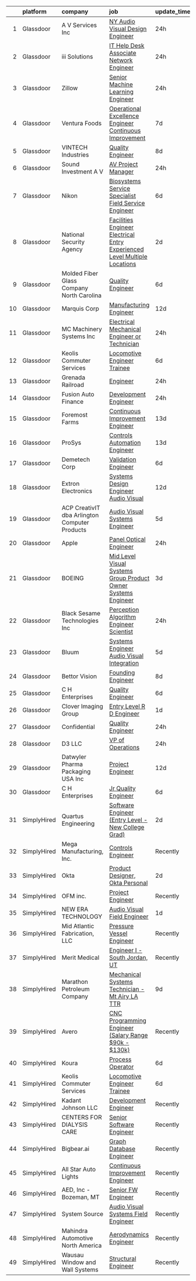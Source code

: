 

|    | platform    | company                                       | job                                                                                                                                                                                                                                                                                                                                                                                                                                                                                                                                                                                                                                                                                                                                                                                                                                                                                                                                                                                                                                                                                                                                                                                                                                                                                                                                      | update_time   | location                 |
|---:|:------------|:----------------------------------------------|:-----------------------------------------------------------------------------------------------------------------------------------------------------------------------------------------------------------------------------------------------------------------------------------------------------------------------------------------------------------------------------------------------------------------------------------------------------------------------------------------------------------------------------------------------------------------------------------------------------------------------------------------------------------------------------------------------------------------------------------------------------------------------------------------------------------------------------------------------------------------------------------------------------------------------------------------------------------------------------------------------------------------------------------------------------------------------------------------------------------------------------------------------------------------------------------------------------------------------------------------------------------------------------------------------------------------------------------------|:--------------|:-------------------------|
|  1 | Glassdoor   | A V Services Inc                              | [ NY  Audio Visual Design Engineer](https://www.glassdoor.com/partner/jobListing.htm?pos=109&ao=1110586&s=58&guid=0000018147406221ae6f8592fb46e93e&src=GD_JOB_AD&t=SR&vt=w&ea=1&cs=1_b37a9e13&cb=1654757811124&jobListingId=1007926182462&cpc=D1AB73242940E063&jrtk=3-0-1g53k0oiemfpa801-1g53k0oiri6hp800-8c2831c3d65825e5--6NYlbfkN0D_KRozbKJx95I3LRYgbj09bqBDFeyQG4s8tCOB31p2DB52vlyhi74MzhuvOVbf_ik_80jM3Xz52jvOHAcl9c8euO2tChpDOa8_mK7bLrxi_3yYSW9gzuVPyej9K0r4a_hw46cAc8us-b2CLRodYVmhlXRR9uokNklMBbX6inAV0J7DaNDco065Zp97yt-G6-k5kZtj-i6tA2Sn_7pE9q04J-jhdNzMRJC4RK2hI7hnVzfnHeyicgzO_9ygm7jR08NR_64Wm55BfjaWuvuIC_dzApuzHdffeHPeE5bjuESAr-oZPDms-7CCt7_gnwuQwui_esVGrMJDpF5VbBW8FtLI0TXhmastgFyo4hC9VXi8TgAej17e9ueWB7Kl7UP39xkudKOLGPrJij6KIg4CKt7aV3dKP3FUHhZcl3FjEUuyzNIuFA8jX62fciWMsOUCmB8sMdQqiuKRCmj7-Rabw6r6czVPiklFdOvzF7tP2ivE0tInns1mVkou8h7b3Z06uPYrWzhe-wvcqQ%3D%3D)                                                                                                                                                                                                                                                                                                                                                                                                                                                 | 24h           | New York, NY             |
|  2 | Glassdoor   | iii Solutions                                 | [IT Help Desk Associate Network Engineer](https://www.glassdoor.com/partner/jobListing.htm?pos=123&ao=1110586&s=58&guid=0000018147406221ae6f8592fb46e93e&src=GD_JOB_AD&t=SR&vt=w&ea=1&cs=1_34372fbf&cb=1654757811127&jobListingId=1007926134526&cpc=8D52E76475A7E842&jrtk=3-0-1g53k0oiemfpa801-1g53k0oiri6hp800-78cfaab6363796f6--6NYlbfkN0C8VZKNavQHDMogh6LntGb3sqwo8GrtJENMqCzjo4CejQQkZsbF4az3I6wrrlh085X0VXrXzRS211_t4HMslmOFMTvYMN8C1n-JDnF6x9sLhU7Ivjk-lYkhvjQjqgo5C645Ed0pe1AdN5cNW-yFErS0wqAi3_O2sVSxKBK8S0-ojNMGX8tfULa6nPHGD07_DEdYTjlewGoDRBUVTh-Xprx9Jqi22H0xu5srcXa3y6t8HEFtD7_urmBl3DVDDU6aXLPMkG6GrAcuK8-jzgHoiRcdIiHwzSIAnyFZ8pTLjYjG0j-GWA2tV6pFUuHtTGt4dpxdFh37w8hqJCYIkqTTU6QFl8A0XQJ3YxROAZZcnsClb3KJp7qFXQA-Hc2Vat4ARJDQ0O35hhsdOZpIZg8pdWTS6ZSTKBVkgE3rXl7GRhiB29B8waszXYffCMxOPK0Ia08w-8VdmgoDhi29ILWQEt0BWOImsPcj6Fj0dDdZuSEFFZtQXghLAxggmsUIENb0DAo%3D)                                                                                                                                                                                                                                                                                                                                                                                                                                                         | 24h           | Chicago, IL              |
|  3 | Glassdoor   | Zillow                                        | [Senior Machine Learning Engineer](https://www.glassdoor.com/partner/jobListing.htm?pos=124&ao=1110586&s=58&guid=0000018147406221ae6f8592fb46e93e&src=GD_JOB_AD&t=SR&vt=w&cs=1_002a053a&cb=1654757811126&jobListingId=1007926672058&cpc=334ABAF5D42DC775&jrtk=3-0-1g53k0oiemfpa801-1g53k0oiri6hp800-f58bb90c6c853c40--6NYlbfkN0ANMurRYyPEXg08u6OamUd1Mvhk-zhFSGYIZgoJR86UvYL2v6MoUqae-sD5DnU21voPyVa6BoluDOKKO4eOqrhqm2nP6t8f9QUM8ccbvWuZPkyP4L3Xg67YwgqoNRre8Gk282CO5XQrI5dJZ52fhQgoWHTf1ATirQYRl1nAlvSQ3jK-NA-luvMdknyI1eqXm6ajkhve-YwKJncrCvpUs_c2EPifiKznrNPrH-czzcRjRxIFMuVxgeAbbGYaCU5-KZwxpFFPz3V3dc2_LNUdI_Tn_VnMYQx1NTN4UuxoSB7Vu0HeC_SQBWUCJFqhV9MPf3XMhHiYc6YFmfs96z3QZ2dVqTcoqHcyxsEte0hZ_Qbgr9Q8Bvgo9Ooe90zATsljNfl_UKoVWfrcBRiRcJ1UaxWZc7KTYBjOtI34Q51xUuzJ7rsAYdEq2dSd3OHNSnGNtTyI839vsnLdv8vFAIIiIpgSy0rXAL4irrhIpS18g-TZ5ksLXe--XgJNtXSkCqFyXLIWlgxQj0DNU4srohGKZru5YkGAEp3J5JDD3gxtdrIIM8imE9w9TFT64DbTGHy0uckhTqLcyu78Tz0MTl89KbqMzdY61ImufpnGdjqoKRtfrdNiIApMZ8bZrZbSHJwdUaGqjyr_cpHtf1fn43AimvhPC4NXlhYiu58g4-L9Xqq46vCBLi66xFXl5AQprSwRJqnZdp85ICO7pQgRrSJcDKxFt0wtHPl1ttqNxOG6sIShTr2Wo1giNZkTf4viFgdoXcImdN5zQEsvK-YzhonLimUCCN7FOst4WM5zP1f9kjv-gdcserAWZkeYOrunK1jUdLP2tIosqitkxQfQ7clo-ylPh7B9BetXj5GAUYGS9UVEO7IYSJupVtSgosNPWbe9qKY%3D)                                                                     | 24h           | Remote                   |
|  4 | Glassdoor   | Ventura Foods                                 | [Operational Excellence Engineer  Continuous Improvement ](https://www.glassdoor.com/partner/jobListing.htm?pos=105&ao=1110586&s=58&guid=0000018147406221ae6f8592fb46e93e&src=GD_JOB_AD&t=SR&vt=w&ea=1&cs=1_ea342e6a&cb=1654757811123&jobListingId=1007910177205&cpc=B05C06C2E5790446&jrtk=3-0-1g53k0oiemfpa801-1g53k0oiri6hp800-0c0a84935ef6fdac--6NYlbfkN0BeVaf3-aOO6mC_V8di3IqUh6S8EhPpT5RWhEuqgSAXW6bPJdhZjBb1PK233zHS1LngQXGNyo8jJy0lsT95woIwDtYPpjZl_dK-BuwHq04Oocdm3opz4B_cvKBllxvzXm3LbBMiByimYjwrfrcRldu_c6QyrdHNQw7bq5pwGcs_Xonwc96VG4rLn1i6nbvxtV-tflgDpoI60N_sibEB0MpIEsnDjTh6tHC7kwA_MpI7mmWKeFENzF_aD_nAEW-47t-PlCbcBL_I9SQAQz6vQTvR8yxWtxFPX2YZ-R5yWXPStQMB61D8yxTVbG5n8CVfd1UCwhALEmd6Fw02oFgawM5UcQ4UxXdK4TGwfLQPovxtL3cKVvShO4snToIo_8G71FTVWoWUGjau5bM8cxt1opkJD4emVLeeHURMoMF5vWJFgHaFWLvk0xWYyRNZC_6g1R3gQfbCUGeUEqK2wz9jDoUIu5K5TYoCWxT2VXl2RquStPS6BEjNEj5uYG-L4AdRhEx7WA_Fp7S4Za5bPJhw6avwcRGOQsbedT5eUkW4flLE4AH_xdJWCd79lWEu_l1t0MUeTuzmt4Rb6A%3D%3D)                                                                                                                                                                                                                                                                                                                                                          | 7d            | Albert Lea, MN           |
|  5 | Glassdoor   | VINTECH Industries                            | [Quality Engineer](https://www.glassdoor.com/partner/jobListing.htm?pos=113&ao=1110586&s=58&guid=0000018147406221ae6f8592fb46e93e&src=GD_JOB_AD&t=SR&vt=w&ea=1&cs=1_15858f92&cb=1654757811125&jobListingId=1007906270166&cpc=80B915E8E3483F7A&jrtk=3-0-1g53k0oiemfpa801-1g53k0oiri6hp800-0c495e5bcd4f59a4--6NYlbfkN0BdDHiSlq2TKVYTvK036ioTcRDjelCKzvFOpLFiF--0icOI5c6ey-PC1JbfDVhpGplk9VE3cgZ6SFRaZxHEUwlK1WNGY2sYZA0nzCtyNUloUpDO8s-hMm_GJsXBV3YtBmo3QXAKJcU5PS8PHN9lLh4EtEwiZM7BQpS-7lrvwXJxqfPMi9YqkXoUlWi1k6TEyLpU7HJAnGFPuFT3P2qSPfOq8W-vdJuq-HuwspnC69gzf1Pdx9owJxIVxqvc58Dxg6WlCWgow0tpX_zBq0qwFqotcCYQmzWev1lCu2MAGnCcbETdps65uAw8LES0K0xWAmjHXkVPSEL9GyaVZHX3G4px2u87BLkNLl4G24GvGVZopEsLQzNetjhkfnYwUCAktslBzbrOMd9KZzPmjnsCj2DE3Rn5xz90Hjfu9eL1yOkTBkmSCNkvfuY_PF9-XrKEEIF1HIHReW8nbSJMrD2itDu5Gn_crw2xUvSYMKETWqguOeMd2ogednqYA3uAr2E0gj0%3D)                                                                                                                                                                                                                                                                                                                                                                                                                                                                                | 8d            | Imlay City, MI           |
|  6 | Glassdoor   | Sound Investment A V                          | [AV Project Manager](https://www.glassdoor.com/partner/jobListing.htm?pos=128&ao=1110586&s=58&guid=0000018147406221ae6f8592fb46e93e&src=GD_JOB_AD&t=SR&vt=w&ea=1&cs=1_aafa931a&cb=1654757811127&jobListingId=1007925869703&cpc=87034903B3AB482B&jrtk=3-0-1g53k0oiemfpa801-1g53k0oiri6hp800-9850b34f50a10787--6NYlbfkN0Cz-g3CndEXK_cu7i7__iBgkymzM8jKejylAjYl9RqfqBLf7IaFTlE0Bg7Oe4_npeEUoBKUL5oaIRGyvbLaei8TmFsjP5hfUToQvQw5AjstAe2LcRlsabjErpEpKpopDN7a4svHC0yATwnjIcmd1n4Xmms4nqwV701NGPxJl9zHokZSgq5ZmpG-51DqgJpbIgQj-HHFuRboVgLvild2jjo8UQlek1sOOLiAPw1RfFK8kvYoCnBlBYVCvy2SLviOFUvP5JmATty05TNgGm3warvBOg1zCM7dds5mPA-gfymaNKHQDzeUa3rwD-InRPTthJhD0xXTkof3rM0wDOg1M4Sxud9iTyam5P2ki39wOs_PkfFVdUct0-vD4G02TfLpK-CBBRnWj3OJR-ZDD1gyKnGTvZAmgjWeyyBug_EK8V0vL_3NADIZgRYXdz_1CaHqIMsSD_2TBuR90a5vcV8BeKGYpEEGCpXEfGE_F5W8NmRCZrjKWh2b7MkL_BDU13pn0Evba5ACtrFU8AvpYqGM3Gyu)                                                                                                                                                                                                                                                                                                                                                                                                                                                            | 24h           | Chicago, IL              |
|  7 | Glassdoor   | Nikon                                         | [Biosystems Service Specialist  Field Service Engineer](https://www.glassdoor.com/partner/jobListing.htm?pos=120&ao=1110586&s=58&guid=0000018147406221ae6f8592fb46e93e&src=GD_JOB_AD&t=SR&vt=w&ea=1&cs=1_7831ac8c&cb=1654757811126&jobListingId=1007913971542&cpc=70E6D4E49C80165A&jrtk=3-0-1g53k0oiemfpa801-1g53k0oiri6hp800-5ce1066b13511b1c--6NYlbfkN0BAWiJP9zDPcUYXJZvVFXO0RLVylKuRVc2tbozEIPi20mvMeAuTrK2KMdZmJfiA5bITCb0YYgMMaFnJAiFrzreIN7eeqd3Ql2oK76GKHpfEz3giJzzD4VX68W4R3ARByXyO2jMuPXm_TUoCMIUYOmyYZwxZUShpY8UwKhsY1K6Eyk7Q-FWtO8giW3O3SS2JqzSRt3ml2SdXOvdRyRD0CtI-zuN8ncqegNk9Ds9X9rNjV76ey4hGhGfVRRS6fZVp7_N-UW5l78XNEx2qslo0XEmao0Xt2ea0P6CyzHoTXDxuFO01RmKSNk0bD0RWw-5jKbaTJ2m58RKgIad6Y5tAR3fJRU4NUd676MsvrC9UQprECJLfKQHQgSY3kMkcLGfT9fLK0hgiZONV3VH2jFcF_4ruq5BADr6dg4k8y_KxfCPVoLC52NlhJgAkXaGdLGFaoamISvQw2T2kxLGSgsJwPegzkhEbrYh2noks4XZuBsFzE46Y-MeBbIeUPwgrn2e_RcF-nwCxpGYZgYGGmokBZp1ms1jvo7XYAwG1J8SIwusCAND7HHdcWA9J)                                                                                                                                                                                                                                                                                                                                                                                         | 6d            | Georgia                  |
|  8 | Glassdoor   | National Security Agency                      | [Facilities Engineer   Electrical   Entry Experienced Level  Multiple Locations](https://www.glassdoor.com/partner/jobListing.htm?pos=111&ao=1110586&s=58&guid=0000018147406221ae6f8592fb46e93e&src=GD_JOB_AD&t=SR&vt=w&cs=1_1c7bb637&cb=1654757811124&jobListingId=1007920180076&cpc=32919853CE787A65&jrtk=3-0-1g53k0oiemfpa801-1g53k0oiri6hp800-a0332c9e47c1e263--6NYlbfkN0AC5S5KfpcrE62cRuYLg6qW_HWiPjKHP06qk-AGfbwYtGlr3wcSMURH9oqKq1q2FCdQabsBawpYv9ksDwi6Z0-ID9JfcxFWiwhaArLErDP2OZ8uL1g-7w_vmYUvdQ6iPtV03ASysv7r9G4DvfSkuv6h-qS_xyVHRk64yEYKVoqHrOvAHMA-LOvCihlF6hYH5jyXwlm3ba_Lovrab_-I8gMxMknhBlM2BvvbGBFqreIA0FLXXmSetFDPx5_WdAvO6AumuPR5b2BtbcPupeX7KfUs3TuZyvhLNz2G86_jr7NTO3rxKqFWCOauhY_p2ALvZtc-OxMIMNqd7aG7Kft4mW-yHgTGBFAan9JzbX8U5ep_kcf5MALEXG7mJT7i8fa8cPsNQ03CXt3AxhY9GMsSd9-J018T_gV3e2ikQKozyX7IkjxuMxH-0SShYc4j_ZL4Y-i9J-ohhN3TeYyPbpefCDzQ3XQ-iYt6W5IG7-WTOtbBScSlKxwKvmx5)                                                                                                                                                                                                                                                                                                                                                                                                                                     | 2d            | Fort Meade, MD           |
|  9 | Glassdoor   | Molded Fiber Glass Company North Carolina     | [Quality Engineer](https://www.glassdoor.com/partner/jobListing.htm?pos=108&ao=1110586&s=58&guid=0000018147406221ae6f8592fb46e93e&src=GD_JOB_AD&t=SR&vt=w&ea=1&cs=1_ea24989c&cb=1654757811124&jobListingId=1007913521734&cpc=F4855CAA298D352E&jrtk=3-0-1g53k0oiemfpa801-1g53k0oiri6hp800-e2302f4212832a3b--6NYlbfkN0BPbl_2IlQgjgnhbfX_lUWwf9maBuYT4dHqB6YLSeE8ACaeoZOiK21x0ilmHJs467RlCsJ8UQvdDWyWu_jgiiFXDf4szTNgbuiFUUV5OFQsvlL6moinFKlcexcrB6gQzCuCpn_WnZknmL0sYNO1_OPQzy_AX1nu6ReOt_QGZg1cqEtdUxd2eVoNLA2VguqIrI7n7HhjR6TfDz_ycTOE2_hzfPznmNSsLgtgsJrffwMiFJ2WnhPnWLBtY1Fkw_PG_-utSe1vUBNXMoY6_g1aEjaAeyg0dwFzZNorBorEMI78eqm-3d2ukOw6rzTgMwlXIHFnh2VyBBKAfPmvQmcKEwQYUxttgCqDYVMWlzsDKEuMDbxthZQk7dUSdpodjWB8UhAm2FiDEAVOFiZOo0NOkvX1zYJRV2IPjp6A7jIH-r2Cxqylpxu2QuaYWJ5vYuZ4pZX_Rf1IBO7BBZvGNmLpleDD8CG7JkqFh46zMRADrcJmHK7qclcvlrLapcxFqpPHpHI%3D)                                                                                                                                                                                                                                                                                                                                                                                                                                                                                | 6d            | Morganton, NC            |
| 10 | Glassdoor   | Marquis Corp                                  | [Manufacturing Engineer](https://www.glassdoor.com/partner/jobListing.htm?pos=104&ao=1110586&s=58&guid=0000018147406221ae6f8592fb46e93e&src=GD_JOB_AD&t=SR&vt=w&ea=1&cs=1_f86b3c56&cb=1654757811123&jobListingId=1007899193913&cpc=7311949B5A6C1F0D&jrtk=3-0-1g53k0oiemfpa801-1g53k0oiri6hp800-13931c1e8f7ac246--6NYlbfkN0ApDMUXLXCDgFxWuC4R5oTqPgtFSjK8Hy_PJ39OHI0dBJYpxwi8hvt4Z-XszMVC-JJkJ_8l-OaKmL3vJ4xbJ4FSfe2CpcGwSMi9zuwSscS8BkRztC58KRRqSbZBi-k_cFq2H9MPhkWxe4egG-h1bLri3GmXSOXb-eiH_1jyDjKZUl1djKwYpg6pkPir-QIzdrZQOZbKyJ-bEiM26Q-X44krf2BOgOfYutf3uirgzYm6ylG3zL4N6Ig7oXKI01XaLuSK0vHa95T4f7Cc3VKVBrKDLXxfoZw6KUizztGGnfMnuYniKbr4wYA4xdkOmALcUbtRAnfSgZ1-KrT2p10DCNS5F6f13_1WnFEb2h4bBrq-Evyqum39f9t78rViLwhhyYUNzBwnsv50pWMtu20utI6khdL_29TZcJXMq-5cl4nfvNZ9z5xNEOwtEMk2LsaUkQ8N7f2D_W6yL7Bct9Kog-DxfB0xK-PI6V6BGtS5ppohu8W8_r53jyQ9wFbIxCbROdmU8xLt0Pk99FAgi4ZoTOd6ISt5BhoxjTU%3D)                                                                                                                                                                                                                                                                                                                                                                                                                                          | 12d           | Independence, OR         |
| 11 | Glassdoor   | MC Machinery Systems  Inc                     | [Electrical Mechanical Engineer or Technician](https://www.glassdoor.com/partner/jobListing.htm?pos=122&ao=1110586&s=58&guid=0000018147406221ae6f8592fb46e93e&src=GD_JOB_AD&t=SR&vt=w&ea=1&cs=1_0ba926b5&cb=1654757811127&jobListingId=1007926508159&cpc=B570179B49F70162&jrtk=3-0-1g53k0oiemfpa801-1g53k0oiri6hp800-c24e1a8f685361d3--6NYlbfkN0CjvaJFmSbHikqZBrLjdp_CyIR3VRNqT9mEDdzWu0OgCuhpOaBO-eDcO8EBAgXz0M6A25kCVYL6DaWm5k_bnM7aOoQ_G3NTxcVBw-S_YdXmxXEdpSs_KuxggtJq7g4LaBC31xct8qgwIJXf0lNFuXtud0VE85HY_wuLKPfLekARRqJbaH6ovvVdFLc-hwvqFqY4vMfsfr2MEVu6JLWtMszlqtk6puKUYZsbQecRzJuXXfHGxpzGJQGYxw5WTolycu05aobVBwxzBqMVyejNdsxhtTVDtLtquZWrMzFR8o8sHXUkfBBIT9J-VfuMmJBmTRFQ0TXNcfgjoVPrz5M2tPr6yXij2d65LX8xCQr9Z1dtmUxnMH-eGlT8uN_8oF_BmASvfmPUjqC-1ii3ZFjzDJDvS8n3uXegpW7_IRvSaQRtETNN7xKYp1IrmSmBD-5WPoQgbizi99tFTf_qIdQbguCsGSAukFfDgJwshMdL7jzFin5ZueiE7BP9ude4BXa5sQ8_7D_q2kipBQ%3D%3D)                                                                                                                                                                                                                                                                                                                                                                                                                                      | 24h           | Elk Grove Village, IL    |
| 12 | Glassdoor   | Keolis Commuter Services                      | [Locomotive Engineer Trainee](https://www.glassdoor.com/partner/jobListing.htm?pos=119&ao=1110586&s=58&guid=0000018147406221ae6f8592fb46e93e&src=GD_JOB_AD&t=SR&vt=w&cs=1_91d3a977&cb=1654757811126&jobListingId=1007914330397&cpc=8F7BC0C6B9F707AE&jrtk=3-0-1g53k0oiemfpa801-1g53k0oiri6hp800-bcdb9395720c7a36--6NYlbfkN0CD1NojKnqsPz29fihoS045sjWM4nyI6303eDGA9laGCrTPYL3LPVV-3rVWqTrwx0UtJGNikw534Vjzp01ClRlmK4utk604_zat9xFHEopl6pG1HPMGuSQmDFa42GsxGONkf5H51D_8ytHWsAF-UUn9uxxOOm2PgvgOKGFuq93LwOvEk59fTRY-DuyRkDmH-AaAdKnhH36qTpA_37ki1NJi0dI76fJTFrY8tolvkvE2lMJvWdcZpzYBnmlJ1eUWEwZ7GVkvDbZ4MwcdmrD57ItmMLWJt4hsft6uJPTWvSs7wfWwV7DRCWYY1Q6M1rxdS5m0xmyvyj50uZlbd9DO72lq9DryhjPJh-ZAH6ZQ2NLzgQI9GT9kTNmVzIDWf0_70Ogv6yHiF0l8WzYyrouni1OhYA4BSOCYd8zvVe0s2v_sekwXH_OnxdItY1TOrOxCprchC9FMaTbjeorej6hzrI0G0iy4CNxdCWVJu5biFYhaiQTDo3wH63BsetmHL0rjPINiMR2fZdhgAnHl5lgJsJkvq0XN9f3WpAC0Cu1GjQ5NxImCfITEzIOOEleLOC7lF9CjqBBjE6GK4q4hYPs-FpsMD0Tos_bAYOHYJLZp8DZ2FPnptZ-ixSGPY8YMK8RZU8hEDPx4701XnOjRz_g9KmWCwIqFqlmgDvMSRM-t6Y-Yhzn8Ai6vMZrIGVZoueiFlawejplfm20bE1onrl_y0LYrRzLEMHM12gE%3D)                                                                                                                                                                                                                                          | 6d            | Boston, MA               |
| 13 | Glassdoor   | Grenada Railroad                              | [Engineer](https://www.glassdoor.com/partner/jobListing.htm?pos=110&ao=1110586&s=58&guid=0000018147406221ae6f8592fb46e93e&src=GD_JOB_AD&t=SR&vt=w&ea=1&cs=1_387fc40e&cb=1654757811124&jobListingId=1007925953519&cpc=F0038DB93C4854FD&jrtk=3-0-1g53k0oiemfpa801-1g53k0oiri6hp800-3f0baf96170bf036--6NYlbfkN0DWtRa9NJfjQIs4MWRRqD4F41esfMsK79cV24t80VXfzWoIWo7wDhVmo3dJUZ75DqRhtcLgxnWHpFaDj0V2mcdEIYZmzFGLGM_1Ng9QFia8jXr_BmPBgfGWSPrl8KwrvONjokKXjLukIsZ4OoDqnol30rhVQNAMvp8Vb57pjFz63nMFJwTU685yrU_nlig0q-rT3s2blzKKHl-lzkaG1TYjdUi9NKVIHz2DTckPheuIdbmrUx2UmXsG3XPMRLVFoxA5eQMiPe-iIynTSKOH-PnEqdFSYYbNTUJ8uhdCxpX6_7XF9Ioc4FvKgjO1uxjAMSVIHPUb7-6WoCwtNoYx9un6qer6dZ5A2l_hszvhzxBjbzQXCp3ZSjRW-A54_yuuFtNq39egK8xVSM4_ASdVBDUiCay4lZKKdJ0iPUPDQKryh4XuIOVZ4KXXHUGzPMBX3_I_tHaZXE95AlVO8vdpgia-XFgqOQzxJfMeVh13Q3qlPiUmAQVxtn--F11z5WMS2m36Irz7f5hrPw%3D%3D)                                                                                                                                                                                                                                                                                                                                                                                                                                                                          | 24h           | Canton, MS               |
| 14 | Glassdoor   | Fusion Auto Finance                           | [Development Engineer](https://www.glassdoor.com/partner/jobListing.htm?pos=107&ao=1110586&s=58&guid=0000018147406221ae6f8592fb46e93e&src=GD_JOB_AD&t=SR&vt=w&ea=1&cs=1_57579984&cb=1654757811124&jobListingId=1007926321622&cpc=8B7D3BA090DDB7CF&jrtk=3-0-1g53k0oiemfpa801-1g53k0oiri6hp800-47454b41155c2121--6NYlbfkN0C2ruSLbldHgJRxGqX58M4ekFWuaOJ1Xy3nZgzYPyc2K9788Jwqg4U_Jmtup-C8I8kJ_VZVcRGCwKukR53-ECux-pViPqoebmQduDfgiwsp2Uas9qZwBxHxlmorufJmuyftS_rqFXtjUN2i4_uwy-Q-Un9n5FKsFr64OIMjXL6lRih5rlULkEpd6jKbVQHHs7A_ErOlwr6iqZ87JidU4pJUx-D17qXSRvDmy587O_NEXbgTIU-w-ldVPdrDZjzEK-OKQnBvbRke25xBNtplskpFCqvkhzxIH6H7LIXtrMZYYqerLw4ylvYUT5vCFUhlHpThaXmaZY2lUl0ym-exuSftR-42P4GtLjQeVVamCsCLe2l8ot54soZTOMrCH13T_3tKEyPoxeEkyCnE7YRJuxgTwvwKYPfzRUcJ9baZJTgUoxQjtFy0E1Lw6LYrEvvqvsPvLvtAN6vUwBdKTKhCXhqNWFQV0ZdArGygc7GPeTEP7DG3SLO3tRnFs09LUE0PsX0aPyUZTUz2pw%3D%3D)                                                                                                                                                                                                                                                                                                                                                                                                                                                              | 24h           | Bedford, TX              |
| 15 | Glassdoor   | Foremost Farms                                | [Continuous Improvement Engineer](https://www.glassdoor.com/partner/jobListing.htm?pos=126&ao=1110586&s=58&guid=0000018147406221ae6f8592fb46e93e&src=GD_JOB_AD&t=SR&vt=w&cs=1_77009f74&cb=1654757811127&jobListingId=1007896103539&cpc=8B69257BFB62E45C&jrtk=3-0-1g53k0oiemfpa801-1g53k0oiri6hp800-35af76ffceb12819--6NYlbfkN0DeL9I7WHtkugKDjbwm9D1qaGbyqTPO91MMlEYW-t8uaPAcqcvVQSe6wEJrTfGxEYfVUvsR-dxnn78X9L3Oq5xtAsdHqe61_h_fnLwzRfXnDElBjjn7Ni57oqKrcfF6cAxie2QxGiVmxEFv5-STOr4YCocCXchTZwR_PL3jGJUfK0v_id5CLFUpuhVh4F23g4yu9KPAtg8hFVhoTWYFequAtKhp3iEcjpuGrDr2jj02Rn3T6u_Ggsbj1MFXcaV1-BrK8dhhLOyZ1msNpLgucEm3CdqtFgEMjli3Wq-cL_n0zp56BpfCiyz059VXtFX3PhMhPdjT9Z09A9q5_YjtvQp6xskF-E43MdgsvB-O8UQxTetKHfrBGQ3GTnJzAbWqgcZWhE36HpZL531agS38e4O7o10_CcqUF-1gwSYMeb9083yJ1ULNQXjchO0LtPxma4iUUrmhWxNGC4FTeQvIRAHhFTh5gvWtZMDlV92VxM0W1JPJXBtWt_pXBpJDopkYId94OJuYuvi61CN99tt_Jr-PIjS6q1nxnzZM0Lz-ym3EE9CfdA98_lNCw3ksGEPgKKODjnt4t-f-hQ%3D%3D)                                                                                                                                                                                                                                                                                                                                                                                        | 13d           | Madison, WI              |
| 16 | Glassdoor   | ProSys                                        | [Controls Automation Engineer](https://www.glassdoor.com/partner/jobListing.htm?pos=102&ao=1110586&s=58&guid=0000018147406221ae6f8592fb46e93e&src=GD_JOB_AD&t=SR&vt=w&cs=1_38dc2430&cb=1654757811122&jobListingId=1007895421291&cpc=D01B1BD33E10617D&jrtk=3-0-1g53k0oiemfpa801-1g53k0oiri6hp800-3c263e6f64f7ec45--6NYlbfkN0AAZ2KOaAKSdSA4s6ZFM8pp2b9gbp5FFgZTZvio99B7CKbGe8w0J7iHMyqH3r5O7LINfTDwF8xttHB247AtmiMO362FZHrlLJ7hIMp8R2iwvg4rrj-3yeSLEDXGxRo6ZoqOeVFImf32yxs5mtEQdEd7HZ7XtQH9DnhpaFROumOtkVUGF8cJnrstRD-uKdkvgIj3YU9zv_yCOpH3r67ZMvjjlQt__MGIW1o_IFRdKLpP5AAc_jmkrSoYbcTPk1mP5uimKUhSaups92JXgtJfWIHlqCkwTbMhfPevGDjq20ykxlDSEahWyVOBoqwHyKbzamRGeHWtik6xZx9aujaEDIvsbf-I9vdWf-7FzcI6zQA7SLK2L8_1bLMuFCJCjYNqkOhMrPkBlsYLXIv2hPUe-nYXhSYQecsiSIR_W7xQ5MABuVHHfPt7vjkw_g1PU0gzdsdViS1kLRu-N5ZBvZV_tbWpcBV-_gOzBZlxg2WaRt_QuqUvUipK9OyCK9TZwKG_k-gtGLeRb4Vm-Ig-suUtW-LYxWE2hjXQ7svzgiVJj4UVPAdC-9_SeVpIZXgY5wTB6kQrLhJFyEMlPPqzmxG0MgfgaExV1QZM6QElwraTf33emmVJfTapUzYmqtlpjfnim_LsLEHcQHceGSEUYQhSqt-o11xsDCrwt6Gqai4LFNUAqepju5Nzag3nyIabzgbLDpJqCOHstNFR_ZqcM57EcieDBU4hrJfMUOxBLiYCuJ-WgA%3D%3D)                                                                                                                                                                                                                           | 13d           | Webb City, MO            |
| 17 | Glassdoor   | Demetech Corp                                 | [Validation Engineer](https://www.glassdoor.com/partner/jobListing.htm?pos=106&ao=1110586&s=58&guid=0000018147406221ae6f8592fb46e93e&src=GD_JOB_AD&t=SR&vt=w&ea=1&cs=1_45783194&cb=1654757811123&jobListingId=1007913772169&cpc=2BDE7E11BD1C9BDE&jrtk=3-0-1g53k0oiemfpa801-1g53k0oiri6hp800-0e1b055531b51a49--6NYlbfkN0D5HzV0plNjCgucY4hHna-FhASqstxf_nMH5vK21tQ-na9Nm3eX_Qu6aDk6bQeuq4m8t03QOCLLX3xlngZr-BRe_8kM6hrRalCRlsWMFSog2uLNBUIGq5yr1fpTGZnJoarPkO01aMYG-sI_6dSETEuwgij2mBRO1dU7HirM_QJIiWbkFNL8NtLXEFTe88nySfn5qbVUy6540HN0Yd8XiQaczjmuitsC5aHh4iZVRgK6LJfwge7Nwha9YJUxFWTLARPANnqFAFNtaTOlyZLZTrVy2IisBDVwtjTsHU3o1k75XO4jG7M1J_kpqSvjiDeKBCOOx_tvyWy55nnv3nf0qtroWo-Yc_R6yv9rxVdAghhMpyj1mQeR6S9x1UnLlC8cVFs_UbCkuXAxItdQX7PQ8TXIQuk2guBR2I8PhBTrisNLubnkLAxBPKBl9XSW_a57Gwr6TrTCZeO591g3zCkwoJte4m_qibMFv3dtfOTUQo17jlhn30kFW50XuSO2DYGEXpDKbcEW84eiYQ%3D%3D)                                                                                                                                                                                                                                                                                                                                                                                                                                                               | 6d            | Miami Lakes, FL          |
| 18 | Glassdoor   | Extron Electronics                            | [Systems Design Engineer  Audio Visual](https://www.glassdoor.com/partner/jobListing.htm?pos=118&ao=1110586&s=58&guid=0000018147406221ae6f8592fb46e93e&src=GD_JOB_AD&t=SR&vt=w&ea=1&cs=1_5ceceec5&cb=1654757811126&jobListingId=1007899222970&cpc=9A35C3CDC9AD954F&jrtk=3-0-1g53k0oiemfpa801-1g53k0oiri6hp800-23316b78564d2d57--6NYlbfkN0AUt3IldPz8DMSeZn7LXGlOreNDrQisOFkBzwbGjNUStI-bJBUAqZQN31Ig2B5-O_ztxbDZErPT2_T2SjC1xlTQZZ0eCSpNRDM3JQf6noestMEdSmudi8MDlvmRHKTh-2nHgyMO0yK_KfU_TnLW0kB_0MUSMPHwGrepMY317A0PZ6enDsi-maQnbhKpXxhjHFkDqGVtQKSkcYAKD6p9A9_U3zFgHCOqX6GnMrQkgKAdOkJCQpeiAq6XKR7i0xhogMU67Lxq8HJpzub5x5HHrzXDpF0S6NpmWI-cUoVOOMQsLHK9xg791c3x8LyNHub8UuXNPtilb3WFbSUBYbzzOY72huEcN0MbM7bf6pbC-RL_EtWWDCTvIcdCjXpUB8aAViwSS-fENs4PG9hzJxMCdMSFEKda9OgYZw99JSqUGhfE68UHk9kl8bGAZOtrreBYy0hP0SxRxmR39grSEqDt0EaPHrfqbedJJN9Ed3VWFQyJ3O1r9-chXcTuyp-bFlafjRwK91Yhaf2O9ngkS9puUGK3Piex--N7DRoTt0fyqUzyQGLdl_HCewo3)                                                                                                                                                                                                                                                                                                                                                                                                         | 12d           | New York, NY             |
| 19 | Glassdoor   | ACP CreativIT dba Arlington Computer Products | [Audio Visual Systems Engineer](https://www.glassdoor.com/partner/jobListing.htm?pos=115&ao=1110586&s=58&guid=0000018147406221ae6f8592fb46e93e&src=GD_JOB_AD&t=SR&vt=w&ea=1&cs=1_c36f249a&cb=1654757811125&jobListingId=1007916645040&cpc=7CEE4C1C86B9E1E4&jrtk=3-0-1g53k0oiemfpa801-1g53k0oiri6hp800-b1d59ddf8c323086--6NYlbfkN0AxVP0RIoyxo1SC0YQSoS5eZrDZuYKD_VQPSAwc6ExuF-lLXAHXKtQxeMbNe3SAPcNK-0f2hhHrKFw0l9tzDtYaqTv9T69VnLnK_6enr4EEyOHcEF6TBKa5eugxMTrkW2dG0s5efzPCMsEArDBcBdmrNI1ligfLllSwLfU9FHOiBJqbcgNn9yL5UgaVx1Qc4gGZWVzulGOmL6QMavQqZxqgm_oTrFJYPpdquGEZhWoaVJhEOldcrsn28jAZ4iB6XiEwTQFnx8ha6wqCtWxgthPBpzgxI8dCBYBTQGMbO6owr4yLYJhfCgWRMHuDmCyG839TULtBPSKB84KTqUI53e_M8mbgvaypdNlbpbu-_W2ljI46yXorNoKZnVap8OXSM-XNJdKsc-r3L9yCMCn-yey5u4Rc6icdX9-KWo22SrDYgoLzOcuoJe9rwhQPpnRfjHF0Q54NLAhTuoto_PuNvpRJbAvbb2EeNeFsW6pML1DaqZrpdqbP5o7PEQCCTJ1ikwO0OlTvq1o7ew%3D%3D)                                                                                                                                                                                                                                                                                                                                                                                                                                                     | 5d            | Buffalo Grove, IL        |
| 20 | Glassdoor   | Apple                                         | [Panel Optical Engineer](https://www.glassdoor.com/partner/jobListing.htm?pos=127&ao=1110586&s=58&guid=0000018147406221ae6f8592fb46e93e&src=GD_JOB_AD&t=SR&vt=w&cs=1_680fc9e5&cb=1654757811127&jobListingId=1007927430894&cpc=B101C867B3EF2D75&jrtk=3-0-1g53k0oiemfpa801-1g53k0oiri6hp800-7e82767559607b2b--6NYlbfkN0BvKrLyj5gPmtZO9T8euul8TCxuuKNOtzRJOomxnwSEodTz2Bc-sPZl8WPllYOnI2gObqzLLyNDyJGh14hlF3nvvCPfk8dZE42uGXoGG1Xs2ymLbx5fh3DSBK2ZAA87NegK0iqV28IfTVTrupDjXCS9RkF_exU8DxSmZGOeDl3fge2JU85nwfNhKejszaCQ-FV2umm8JmYSCkk2Mx3gVM1r_75MNrAsiTzM0FT07pX0Q1EeMCYzuCktpcC7pfouufBemGqQNc5pS5umYXnifiJQfq4Y05YBGkiH8pXJJ2bqtyrcmIkR9BiG0ZlOSHeS_iKvsYEAZRGJ8mIPSYP3ny-tC_XLOzSGAA1Hx4KD-6YYKtTMmtPgxCy7cIrqBl1nXv3d49xQMWr8Rp8OrblShKcExJps_HFBI7EsAREdeNli5af5gRW3riV5OshvxeGvBmWgQuCrg_Mdc3b43QQlYlhlXbBT71ZYRR_s0_kk4DhW1x95HKMtdHgWj7jRQbz-6fbWatK0ueOgHi-hqs_prhRyjDdYg3ke_C2pQNV_2f7ueHGktfH3XT90fx7H2Y7YTAS4THtfeW5uCGGaAj6LFr50f9_OXg14yb_faCyoOh5_dTF5q939y0v5mz9G8GGlcBXMj6GYTTmPh7i3FW2o9Qb52CgYyZ1nxmAii-dWMFHWSidm1NPKp1IilPzkC9NagymWhCbTQ0YZiCBkL__QOJrbdN4pBJ10KMVMFcoOgrOGpVof4YPWktJyBEpJKtWE6v9dPUICxzofsPX1A_H0M714iKfy6XWLvVG7xAOONC32YLx8WNE1O_1BrXFKxFF4LCpE4FptQ56Gw2VgXfNsGGFhW_y9oVpP-6haQoxGR8xB5zp4mvRsa9NYYfnsA6bZAFmdLGWF974BlSq7G6xr0kNQb5pBMQJRRhh3U0UGbAlmvANzkgTN2Kwxd1u-ZPxmpQHzjKT3vJgSEQ%3D%3D) | 24h           | San Diego, CA            |
| 21 | Glassdoor   | BOEING                                        | [Mid Level Visual Systems Group Product Owner Systems Engineer](https://www.glassdoor.com/partner/jobListing.htm?pos=130&ao=1110586&s=58&guid=0000018147406221ae6f8592fb46e93e&src=GD_JOB_AD&t=SR&vt=w&cs=1_0f861ec7&cb=1654757811127&jobListingId=1007919532827&cpc=F929909D2225707A&jrtk=3-0-1g53k0oiemfpa801-1g53k0oiri6hp800-50d6166a72721ff8--6NYlbfkN0BddK4H-tsabPiX3BvkwhvbvP4OkLNzlRX6egXJy9Hb11ERhvpR4KXHN3-YJ1CHJCKYbtYouLUF4buO1zLDihKArBLhbudmgNrScgjFTfllvDejzKNOu2QCqHh63Y5CKt0uUdsjpt9khn78a7oRz8qYQ64Td8W73KA9N_24VGnpNUJD2ARtUoEvczkpCbT0k3YmdzQrRasJQgZqGGZ-pJl3njxb0ATaHj_gqmUuGhztEzz0RBJcRNrE78-pjPWP6IADAU6A4vwFUJaCxsCnTiqEtmNDORW8jNyBj2v2B0_yJHGy4fH5C0P8x-VY6DlDil3cYnlXt7hUOmoExK70dmJJyEi9Tlk0IflooRga_4Pndx_ebbbhfsxcNbq8vGSr8jo8-V5rzPq4VQBg6WrrMJJV-S4V0IqnNu4oi1a_IuKN9k4HQevRAlG77U1iPXN0Tus%3D)                                                                                                                                                                                                                                                                                                                                                                                                                                                                                                        | 3d            | Hazelwood, MO            |
| 22 | Glassdoor   | Black Sesame Technologies Inc                 | [Perception Algorithm Engineer Scientist](https://www.glassdoor.com/partner/jobListing.htm?pos=112&ao=1110586&s=58&guid=0000018147406221ae6f8592fb46e93e&src=GD_JOB_AD&t=SR&vt=w&ea=1&cs=1_b251d92f&cb=1654757811124&jobListingId=1007926753236&cpc=A7B4A44948C4CC92&jrtk=3-0-1g53k0oiemfpa801-1g53k0oiri6hp800-6c5d2676ba8765f7--6NYlbfkN0C1y6JstYOqKQSjlTzRNpLqbqc-mamcipwBCr4Y7LMyiseNpJIfYgc3xcRV06JmvklZlXYfa4AInNYTYZSQPGq425lCYfzldH0J6HbIwJNNMW-rm4-R61w6FJrNrh1R2QyGyzczGygxlp8jbIUm2RYv13EUsVuQaGrQIXnIKhxK07QDNbISoBDP-9qMhEshhDOM5ECbkdcnirZzk8741-u37ETnJ0AgfgqS8eGhAHSWi_13PhoKcKvxpRNnJpsxDj_pwyooSt74gjBctHlK7aQYPn5R46dwir7kEFxWEAncF-1lLW7Q-e2b_PgASgtqw1PnwupE8IdKPCvs6aeBDVEmokUWDEK84cwnHoJ55ledGI7goAJPxGclZckUMSbop38_rB2W-Bh1sAkfXhAifuzlsIYY5DilvcDARJbp6qf6eo4iTltBe3RF1PdfB1TlK63nQzj3Gz5IXJUFNfd9s99YdQLfPZUpIcseq5oDZ_X3bsiokI1_ovJ14HJYtCgGIG9Sz8Y6gYJIeA%3D%3D)                                                                                                                                                                                                                                                                                                                                                                                                                                           | 24h           | San Jose, CA             |
| 23 | Glassdoor   | Bluum                                         | [Systems Engineer   Audio Visual Integration](https://www.glassdoor.com/partner/jobListing.htm?pos=103&ao=1110586&s=58&guid=0000018147406221ae6f8592fb46e93e&src=GD_JOB_AD&t=SR&vt=w&cs=1_3f5645ef&cb=1654757811122&jobListingId=1007916457474&cpc=8386418ABEC25BA0&jrtk=3-0-1g53k0oiemfpa801-1g53k0oiri6hp800-fe292ffb3c1ee5f7--6NYlbfkN0A23jOtzX-XlzBTR29DV_nbtB4VC1Acqyp5N2PfJwCQ5enO7afvAQU34sMemTj7Xk25tTQ8AGRerKVVgfy8OpE8r65Dc5iW9kSMfjFWE2waGvC01Djs5aGFLDVTkeFjM3HJITrxPmVDKPzdhxm6zSoBTCEF4ajY6xtYJBadnIzSGkKJDCFTd-xPmGIUpx0T0IC_3W00RjF7PaIekPHK65uAQelV9_nCy5YUZ2fRPLYNXvpKCZIjSwQ_4o-mG9wqqynOeO-V5mvvqEhzk31p6XvT9Dm08kadP2EQ-nWLI5d1Es3hWh_8JMXhHEOf1fkW9SrLjYtfQBdAX75MX10TeZ1pEc4Fgo6-GSVuzSf_GeiRbT_dm7kzlSrwxt8Qy_cf5xtAu9OaCLj_h9HikUBxj1Wu6W4hMSrGSsaU2K7ozEtYLDcOLKS_CtyP9UtIR8zR6y463k4KqLDLUjb1O-nAFh8nJUvhuC16wbJ0r57_Ixd0CT5_9UTabLSZPkWR4JVnqyAqqSQbkvUVeFceZc2CAg1NxviXMB5bm8McHvu7rymK-h0trn0gzwoNUpQsLuUnslzsppEWSNLpjUqlFXEfKzAHyjz0o0xy4qx9Rzr_OFAoo2K6xIjGiqzBmvDsqm7KBLXEYl0VTZKo4xzA_Xcc5NX4m0mDO6RJhS93gWHIQ0foDzxV7pRoWFvr1TPiwgcxWXY2dqKDYzrNJ9jrlhLfNp_qnymsjNzsb-wS2DONpAm8Z_8BBTWIQ2vK)                                                                                                                                                                                                        | 5d            | New York, NY             |
| 24 | Glassdoor   | Bettor Vision                                 | [Founding Engineer](https://www.glassdoor.com/partner/jobListing.htm?pos=101&ao=1110586&s=58&guid=0000018147406221ae6f8592fb46e93e&src=GD_JOB_AD&t=SR&vt=w&ea=1&cs=1_755c9e28&cb=1654757811122&jobListingId=1007907371313&cpc=40A679C9E79C18C1&jrtk=3-0-1g53k0oiemfpa801-1g53k0oiri6hp800-6a6e253e5f04d329--6NYlbfkN0D4nuovUOU2dPryPr7-xanE7ZFWASvaSyNm3BqXIbrO0jC3ll04OPa-Sg0cLMLZI5KUJTE0wdphrdelL5oMdfZifzIoGjBaC603RVFD5iIfvL27Po3D3MeQGL-N6-x-0PPyCwYNLBu3WkIExgx4HbnI6hckGJ8tXmjTKb9tTdfKshzFK-7zIoAbuhad5xMuXR-uPsMHcq206lwE6PpCDS1ak45LnywlOdTbF2MPUdTM5_nl7-p80kXAbU8yF_8rIS67kVBPuuyKAZjbfV4C_EZmj-Dk4EnLhnoz6xvcYZfLMdmLqiQceM6jQHxeI2PxedITO_3b5mFot3fmc4pyj21rH7CaDeZawkcPqvqWm8Ph8NLhLZor4CwQ4DDhsJGKYsWCY7PT3QK_KaNompNAQ3sDybg8zFpAlU_hv0YY-iyyAc7lYzg-zqJ4NhH81BqWk69TiwzlWTv1L_kKjagQQx-q1emjsvPB3unommvIlbCNpy-Y0VOGJu1hiBZg9me0GLA%3D)                                                                                                                                                                                                                                                                                                                                                                                                                                                                               | 8d            | Remote                   |
| 25 | Glassdoor   | C H Enterprises                               | [Quality Engineer](https://www.glassdoor.com/partner/jobListing.htm?pos=121&ao=1110586&s=58&guid=0000018147406221ae6f8592fb46e93e&src=GD_JOB_AD&t=SR&vt=w&ea=1&cs=1_4edfcdf0&cb=1654757811126&jobListingId=1007914563460&cpc=B63DE67CBF13A213&jrtk=3-0-1g53k0oiemfpa801-1g53k0oiri6hp800-2022a13f1539dea6--6NYlbfkN0DjxNqvh9YBmne7C3qD5TOFZ0RQ6fKTLI2v0trEpSbDKJtAZ0oTjoZI30XoZ1WlRlBUaHNiDv75YnHshIjHW0XuM4OySxAsEHGzSc9YGGJBX7ooM6eU2XaXf2PvZalxkJPJttZ1Jt6hNhiIexSocHpihCM0FTyGVLFME_7i8_vr3C8z-t1AROLofFk9S0g71pBvQRdfTNeUcs4K1mnAl0AIWP0GfTcX4TqJm4efratv3YsNVRoFJ-m3f1A3_mY2bLRo5RZogwBsdfaef80SsVf6Qbjjo75-_gzT95ENanDdeDzAA9QeK4l0dNWXWg4fubPpTz0Q8SIsG0zNBJL9exu51N0SU0wKpwSx4EtHLw6IrfE20J8EqklVz-0BiLA5L-z4CMTCQVry4C1L3PxYoQy0bpMqnJjLB5dLyOMpEubQe2kwyQpP1EqNkmtYDgqy4eKSAb2nG1Aj-YDspa-h0I4UZLQYwk0fP_3H-eYALYsq9YxhWG3uLGdHC8N1KzAlv0E2b0Dvv692dzqz02OLkfH3)                                                                                                                                                                                                                                                                                                                                                                                                                                                              | 6d            | Fremont, CA              |
| 26 | Glassdoor   | Clover Imaging Group                          | [Entry Level R D Engineer](https://www.glassdoor.com/partner/jobListing.htm?pos=116&ao=1110586&s=58&guid=0000018147406221ae6f8592fb46e93e&src=GD_JOB_AD&t=SR&vt=w&ea=1&cs=1_d575190e&cb=1654757811125&jobListingId=1007924173590&cpc=F4333377EDC1BC7E&jrtk=3-0-1g53k0oiemfpa801-1g53k0oiri6hp800-5cb7c67c559c8a78--6NYlbfkN0BOkW1B6-52HTMIzwMXubqwwxX-CezccBvLrGGUX6aSnRfh85VJsqJuIIg9e7-vMbGXzLzZ3ajaYs7NvckEY7-vPq1A4zZgrFCdaS-ZbRxox9tzjHooVHYVaHi0LW9iReeipxE3yIq90OyMG_ci0VOhOlhzA2MCEVqrMzTyzyoZD9qSPW_QpkpF63gQN3yUpUPNLFiO70Pzn_g5ib7kx3n0W3W6hhZT-u4Ociz3oAz6pSDzRDXkdOq8DVmUjrocke9xj8rfKC9lSRQsHOSv_jgCVHUE3kBnCcwH6Qw4DyUHR3NZENCAnpE63RDoTZtrzo97kwtIEggt8PCdMDBy7jHyc9TlfsT4zz-i5RlCllJMGQpbCCVjH06cbPDiFTZVcj3u3_tDcjeqVIGLl4ErEaarusBti134Wwe52au6UnXbboZK6aXXikv6H1nMS29OV1aa2NhYQk0r0Lag1H3cUFmO-_b3jI3yQcMjVciell1JYkH97oO373rXLyh9qZNB0on2smSfpYChVseYnymzamii)                                                                                                                                                                                                                                                                                                                                                                                                                                                      | 1d            | Ithaca, MI               |
| 27 | Glassdoor   | Confidential                                  | [Quality Engineer](https://www.glassdoor.com/partner/jobListing.htm?pos=129&ao=1110586&s=58&guid=0000018147406221ae6f8592fb46e93e&src=GD_JOB_AD&t=SR&vt=w&cs=1_c03171b1&cb=1654757811127&jobListingId=1007926546449&cpc=6945AE2F4B03E059&jrtk=3-0-1g53k0oiemfpa801-1g53k0oiri6hp800-4ba90f81c90d4ada--6NYlbfkN0B9VrJFqrjDk5oTIQfg5TwONsjVej5CZ1aZS0dtDEjlQJwLJ99CNR90YJxKDpAp9cbxeRYl0U30kCyD9nM6PHI6nxWxrykn6lSW3RfHh1J9-L-2h8gcoXR00Ytqs9AgH2o2Jv4f_ISCGlhNh2YHlhnRINMAck7O6h_Awe7NFG2zc0PZkitZGAKHP7quTkHwNiVtH4I6KPp_DUZ_Dm3C3siMpj-Z4w7B1kLkt7LYwMiMdpw0c7QHjYQ0zdprrUHQFj4bZtZDhjpLPocBtjs85fQp9pNRqbb6U5atIV6I3hRskIsTvzs4ZnS2bKYP8Dy4tlz2eP1UcI353kG711DpeqjL-NST0U5Q5BXhRJrMNi9zdY66O1K4bGy06MtE-zruWXzU03MmrgoZ4q-ZFpNIPb2qdT1LkhXQBRwM22fq5iY9kGHr3dsr15voKeWHIaDCrfZZpimqJwpLx48y6MjjrNCUKkTbnTo0JCa8nzH5iagFoMTBRfLw3AU0xqS8tXZQEWtcsuNHr3JxvrWed3ijjUTvp6XuvEQMVq72MuawkmmYmFy281P1Ab3RBRdVlzH_HbtKll-UKYz-eEVk3VgA7J-tumBkSEhQb0PV9jCaNe7Q4o81RDuRNG8AFgOxo1Ej3gw%3D)                                                                                                                                                                                                                                                                                                                                                     | 24h           | Three Forks, MT          |
| 28 | Glassdoor   | D3 LLC                                        | [VP of Operations](https://www.glassdoor.com/partner/jobListing.htm?pos=117&ao=1110586&s=58&guid=0000018147406221ae6f8592fb46e93e&src=GD_JOB_AD&t=SR&vt=w&ea=1&cs=1_8bb5fbe8&cb=1654757811126&jobListingId=1007926258701&cpc=72B33A28935558B9&jrtk=3-0-1g53k0oiemfpa801-1g53k0oiri6hp800-16a5e69cc7688bfb--6NYlbfkN0Cp_WSJKd_Pz82imZmURPbhd3kYBsiZi4lpMLOH6vOlLMqbuwfEg4rd6rEQssUu9DSfp9IbCousRUEBfa8I-yWp1DJGLx5q0HHtHNC2ENf6ZKt0d5aERP-4FZe4RKAFm-2xs1SKS1-hgXi0nHSE8hP341-62pz1rmRl2XsdB8wCKdBbkPWg6AdIaDilqyVOAfeKvduxQEG2yn7Itv3MYPS0lCw445rc52ltmNrwbKh1Mgn9I2epnYWPU1k4aZTSAVjbM7R_Ndnm0OP0UYUNffbJ5ctlhLZm20YuJgQHc5i2E67HWSD2g79AonChdB7IFUPUVFv9ajeLFWZRIwuAY_Lmk7SmF3NvHCjDcKhAZYx1UzUPg2nvk2uq_tckN8m_IWteiS6XUFIyYixoAwWUsVyfzVzcIJH0_jcvbn07-Xve85udibpvOpcPnLWYNh5WWxr9Jvy_xYuUJQ_QpScUoZ2-hCRCr0zoWW7U4tCdBCMl3uu-fRX8aUW-xqRietHuljt3bnzj7miNtw%3D%3D)                                                                                                                                                                                                                                                                                                                                                                                                                                                                  | 24h           | Melville, NY             |
| 29 | Glassdoor   | Datwyler Pharma Packaging USA  Inc            | [Project Engineer](https://www.glassdoor.com/partner/jobListing.htm?pos=114&ao=1110586&s=58&guid=0000018147406221ae6f8592fb46e93e&src=GD_JOB_AD&t=SR&vt=w&ea=1&cs=1_1c16fb84&cb=1654757811125&jobListingId=1007898471702&cpc=0215C0D262B7DA96&jrtk=3-0-1g53k0oiemfpa801-1g53k0oiri6hp800-303976759079fd1b--6NYlbfkN0CjnnbrrQECdhKXJvcblNWGfmjPtvzMdKviC-3UviZsIpWU9VzF7sXNb5pckHynZ33akqP92lHsQwPOorAPRa2QnMsju-38umkSMogiiOQ0MC_9HNnZ1y3KxCqr-sovhgcbLgzxwuRXnYuu9LsIEDI86gcvj_M4HoMDhE-uPXVvklxbixfxYpRmHDXcAeAuSF219xEws9jpzpzny6bG8gGmhlBSXwi2g1abYS6NhsZBXJ-mY67mTgPt2kvggktx1sHZs3ev8j2bh_X0U1sinF3or68s3VwGl1a_n9okIPj_r8PZJjy05BBHdz3l0RpR5fpYYJkZhrIN1RkiBN9-0c130TFCV7za6PdbfhCI4FhhFYFziBdbHyyIOl9nRgL6GPUYWbE4QnrIiDAW92LrjidQxT10wAfeTG1MpV1CzcfJr2slisdZHv9L-UyNma73a3JNcWtoLtrn3r9dkmMXXYSGM8Nzyxopu5I8WZcAtms1hh1dtPdUCtm_85ddY4aa7Ys%3D)                                                                                                                                                                                                                                                                                                                                                                                                                                                                                | 12d           | Pennsauken, NJ           |
| 30 | Glassdoor   | C H Enterprises                               | [Jr  Quality Engineer](https://www.glassdoor.com/partner/jobListing.htm?pos=125&ao=1110586&s=58&guid=0000018147406221ae6f8592fb46e93e&src=GD_JOB_AD&t=SR&vt=w&ea=1&cs=1_83be71e8&cb=1654757811127&jobListingId=1007914552541&cpc=1D891ED3EFC3904E&jrtk=3-0-1g53k0oiemfpa801-1g53k0oiri6hp800-cc43c4bc1b2dabe1--6NYlbfkN0DjxNqvh9YBmne7C3qD5TOFZ0RQ6fKTLI2v0trEpSbDKJtAZ0oTjoZI30XoZ1WlRlBUaHNiDv75YvZ9uYJTBD5FveM3q0JvFm2wtFWmnnKOd3hnqPTLVyfvX2OJpu55uraef9HWzDWHICbZbbeOD7X4jkhIJitNGaUeja2cRjPXtIS1eqj3gac3qB5FbtnMxG-eLLvzg1N9as3ulOepjBXSJYrICN3pnoGhWxP9s1nzOCv_LWDXf6NwIZ-d9_sKCn2Dr35Vu7OrJW1vB4wkvT4MU7WZMuslndjCSpOfDAF2qmEBsqLgIAkoD_u88FCm0qhY7pFsuXuX_qcgOIvPEY-pBeEUYE-rABd5jChB7lH_supsm5KvKZmWyKQjTfBlTBcKuZYT2hs7nnIl4Yz3KnXTtvBT8B2ADMDTxF_8_CKnJmORbGk-Z7dMk9WlEuigUBB5NPIZi_sRERaGSUbKALdRnl_XoYljbOzpOetRxE7uEsPStBeJNmmYMtNN82zbP0GT96SmOD37vw%3D%3D)                                                                                                                                                                                                                                                                                                                                                                                                                                                              | 6d            | Fremont, CA              |
| 31 | SimplyHired | Quartus Engineering                           | [Software Engineer (Entry Level - New College Grad)](https://www.simplyhired.com/job/0-kibxoGpVj1k26pFH4E-Bzequ3rK05V-16JdeVp5UhCRqMCWut2xA?q=visual+engineer)                                                                                                                                                                                                                                                                                                                                                                                                                                                                                                                                                                                                                                                                                                                                                                                                                                                                                                                                                                                                                                                                                                                                                                           | 2d            | San Diego, CA            |
| 32 | SimplyHired | Mega Manufacturing, Inc.                      | [Controls Engineer](https://www.simplyhired.com/job/A-PuLvSL_MSX4LQRH98oIWQQrXj2TQ7eGS_jFvpYgV-Fy8o4GRfiNw?q=visual+engineer)                                                                                                                                                                                                                                                                                                                                                                                                                                                                                                                                                                                                                                                                                                                                                                                                                                                                                                                                                                                                                                                                                                                                                                                                            | Recently      | Rockford, IL             |
| 33 | SimplyHired | Okta                                          | [Product Designer, Okta Personal](https://www.simplyhired.com/job/BrYRqUphGeGEoV98gUa-hm8dHkbMpuE890hAFgHw_qMq4gXh94Rn1g?q=visual+engineer)                                                                                                                                                                                                                                                                                                                                                                                                                                                                                                                                                                                                                                                                                                                                                                                                                                                                                                                                                                                                                                                                                                                                                                                              | 2d            | San Francisco, CA        |
| 34 | SimplyHired | OFM inc.                                      | [Project Engineer](https://www.simplyhired.com/job/rctM7Myzj1F8NzUucNGMJ7woioZaRPx8uV3KjzubMkOFS4qp3vb2kQ?q=visual+engineer)                                                                                                                                                                                                                                                                                                                                                                                                                                                                                                                                                                                                                                                                                                                                                                                                                                                                                                                                                                                                                                                                                                                                                                                                             | Recently      | Remote +2 locations      |
| 35 | SimplyHired | NEW ERA TECHNOLOGY                            | [Audio Visual Field Engineer](https://www.simplyhired.com/job/M5-VX2TujtA2o3RPWHvE94fmW8k4uHeF5VOY-1Mq7OUwMUNfVI7_uQ?q=visual+engineer)                                                                                                                                                                                                                                                                                                                                                                                                                                                                                                                                                                                                                                                                                                                                                                                                                                                                                                                                                                                                                                                                                                                                                                                                  | 1d            | Boston, MA +1 location   |
| 36 | SimplyHired | Mid Atlantic Fabrication, LLC                 | [Pressure Vessel Engineer](https://www.simplyhired.com/job/OH9_oJ5wSeq0JeCA3IHiK8tetekYKyd78DFH-K6QhpYdKQ0KTC_VAg?q=visual+engineer)                                                                                                                                                                                                                                                                                                                                                                                                                                                                                                                                                                                                                                                                                                                                                                                                                                                                                                                                                                                                                                                                                                                                                                                                     | Recently      | Fairmont, WV             |
| 37 | SimplyHired | Merit Medical                                 | [Engineer I - South Jordan, UT](https://www.simplyhired.com/job/ebOsq7tG_x2RQ2SS5owXRGJC_-JwwXOsD7pGXEbseWwRyBOltM4YqA?q=visual+engineer)                                                                                                                                                                                                                                                                                                                                                                                                                                                                                                                                                                                                                                                                                                                                                                                                                                                                                                                                                                                                                                                                                                                                                                                                | Recently      | South Jordan, UT         |
| 38 | SimplyHired | Marathon Petroleum Company                    | [Mechanical Systems Technician - Mt Airy LA TTR](https://www.simplyhired.com/job/sIVixP64qrU8gfFTdoEfBItrs21YpNxM4OOvXrvTbH2COolv0uxWVg?q=visual+engineer)                                                                                                                                                                                                                                                                                                                                                                                                                                                                                                                                                                                                                                                                                                                                                                                                                                                                                                                                                                                                                                                                                                                                                                               | 9d            | Mount Airy, LA           |
| 39 | SimplyHired | Avero                                         | [CNC Programming Engineer (Salary Range $90k - $130k)](https://www.simplyhired.com/job/7CFqboYtrdqrLMzuV160c1LF0KV9KAdYl3SQ43CBTGCb0kArFazjUQ?q=visual+engineer)                                                                                                                                                                                                                                                                                                                                                                                                                                                                                                                                                                                                                                                                                                                                                                                                                                                                                                                                                                                                                                                                                                                                                                         | Recently      | South Bend, IN           |
| 40 | SimplyHired | Koura                                         | [Process Operator](https://www.simplyhired.com/job/dstaCPiwGuv1xYKqe58s5apALy6_sLgGp4iO1RdwfD_pFGN073yDmQ?q=visual+engineer)                                                                                                                                                                                                                                                                                                                                                                                                                                                                                                                                                                                                                                                                                                                                                                                                                                                                                                                                                                                                                                                                                                                                                                                                             | 6d            | Saint Gabriel, LA        |
| 41 | SimplyHired | Keolis Commuter Services                      | [Locomotive Engineer Trainee](https://www.simplyhired.com/job/-LaqINzPqvk9VWmmSLTDzJ0g_RJhcZ52V2myDv70w_AKoYazJxJPnw?q=visual+engineer)                                                                                                                                                                                                                                                                                                                                                                                                                                                                                                                                                                                                                                                                                                                                                                                                                                                                                                                                                                                                                                                                                                                                                                                                  | 6d            | Boston, MA               |
| 42 | SimplyHired | Kadant Johnson LLC                            | [Development Engineer](https://www.simplyhired.com/job/u3Ys_FwoHE1s8tFLkjkkSW0leTPdBUmvg33NrvfzPohHEper7TkexQ?q=visual+engineer)                                                                                                                                                                                                                                                                                                                                                                                                                                                                                                                                                                                                                                                                                                                                                                                                                                                                                                                                                                                                                                                                                                                                                                                                         | Recently      | Three Rivers, MI         |
| 43 | SimplyHired | CENTERS FOR DIALYSIS CARE                     | [Senior Software Engineer](https://www.simplyhired.com/job/y0LRikt26gcrdlKbMHj4yXLTPsrWX0hvLWDiJmjMdFW7eRwVAqHuww?q=visual+engineer)                                                                                                                                                                                                                                                                                                                                                                                                                                                                                                                                                                                                                                                                                                                                                                                                                                                                                                                                                                                                                                                                                                                                                                                                     | Recently      | Shaker Heights, OH       |
| 44 | SimplyHired | Bigbear.ai                                    | [Graph Database Engineer](https://www.simplyhired.com/job/Rk35BSXj2hm3t17Q1KUoRs6CmlfmNpU3OrXuaOSPzfbeU7DmfjeSyQ?q=visual+engineer)                                                                                                                                                                                                                                                                                                                                                                                                                                                                                                                                                                                                                                                                                                                                                                                                                                                                                                                                                                                                                                                                                                                                                                                                      | Recently      | Reston, VA               |
| 45 | SimplyHired | All Star Auto Lights                          | [Continuous Improvement Engineer](https://www.simplyhired.com/job/Io5rj1Ggil_NgrAfIaKELw04nPvkDCY0BFiWqh442QOapBQ6FxEvQA?q=visual+engineer)                                                                                                                                                                                                                                                                                                                                                                                                                                                                                                                                                                                                                                                                                                                                                                                                                                                                                                                                                                                                                                                                                                                                                                                              | Recently      | Ferndale, MI +1 location |
| 46 | SimplyHired | AED, Inc - Bozeman, MT                        | [Senior FW Engineer](https://www.simplyhired.com/job/zINmUZXgScoXXgS_gyiF3t60esMGL8VWIM8nJ8Kv2CvxPHXAK-fHew?q=visual+engineer)                                                                                                                                                                                                                                                                                                                                                                                                                                                                                                                                                                                                                                                                                                                                                                                                                                                                                                                                                                                                                                                                                                                                                                                                           | Recently      | Bozeman, MT              |
| 47 | SimplyHired | System Source                                 | [Audio Visual Systems Field Engineer](https://www.simplyhired.com/job/xVBqUv_Jb7WJWKXZWvKMDvPPRs-yjpNF3jAs9pIqje1SIoBa9tk9Yw?q=visual+engineer)                                                                                                                                                                                                                                                                                                                                                                                                                                                                                                                                                                                                                                                                                                                                                                                                                                                                                                                                                                                                                                                                                                                                                                                          | Recently      | Hunt Valley, MD          |
| 48 | SimplyHired | Mahindra Automotive North America             | [Aerodynamics Engineer](https://www.simplyhired.com/job/A-__LoBQES34g0gjRJLrE1a8La6MHDucNL-G_QS3c9GL_up6ZmEw0A?q=visual+engineer)                                                                                                                                                                                                                                                                                                                                                                                                                                                                                                                                                                                                                                                                                                                                                                                                                                                                                                                                                                                                                                                                                                                                                                                                        | Recently      | Auburn Hills, MI         |
| 49 | SimplyHired | Wausau Window and Wall Systems                | [Structural Engineer](https://www.simplyhired.com/job/hLhiUWhYt0U7z_nmxt8luANMMYnH1rUcCSSVQax2io7zdHAVCtdJiA?q=visual+engineer)                                                                                                                                                                                                                                                                                                                                                                                                                                                                                                                                                                                                                                                                                                                                                                                                                                                                                                                                                                                                                                                                                                                                                                                                          | Recently      | Minneapolis, MN          |